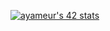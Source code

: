 <a href="https://github.com/oakoudad/badge42"><img src="https://badge.mediaplus.ma/binary/ayameur" alt="ayameur's 42 stats" /></a>
